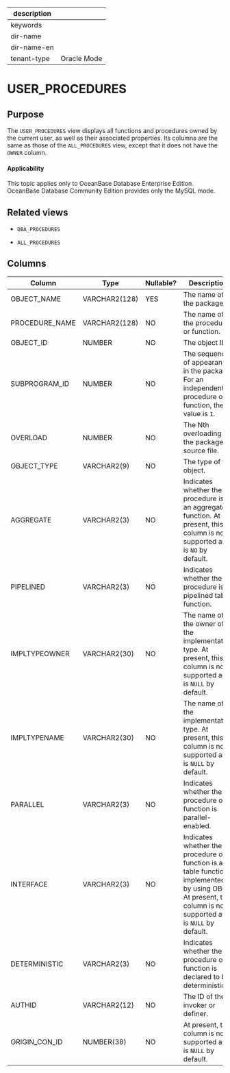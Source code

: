 |description||
|---|---|
|keywords||
|dir-name||
|dir-name-en||
|tenant-type|Oracle Mode|

USER_PROCEDURES
====================================

Purpose
-----------

The `USER_PROCEDURES` view displays all functions and procedures owned by the current user, as well as their associated properties. Its columns are the same as those of the `ALL_PROCEDURES` view, except that it does not have the `OWNER` column.

  <main id="notice" >
    <h4>Applicability</h4>
    <p>This topic applies only to OceanBase Database Enterprise Edition. OceanBase Database Community Edition provides only the MySQL mode. </p>
  </main>

Related views
-------------

* `DBA_PROCEDURES`

* `ALL_PROCEDURES`

Columns
-------------

| **Column** | **Type** | **Nullable?** | **Description** |
|----------------|---------------|----------------|------------------------------------------------|
| OBJECT_NAME | VARCHAR2(128) | YES | The name of the package. |
| PROCEDURE_NAME | VARCHAR2(128) | NO | The name of the procedure or function. |
| OBJECT_ID | NUMBER | NO | The object ID. |
| SUBPROGRAM_ID | NUMBER | NO | The sequence of appearance in the package. For an independent procedure or function, the value is `1`. |
| OVERLOAD | NUMBER | NO | The Nth overloading in the package source file. |
| OBJECT_TYPE | VARCHAR2(9) | NO | The type of the object. |
| AGGREGATE | VARCHAR2(3) | NO | Indicates whether the procedure is an aggregate function. At present, this column is not supported and is `NO` by default. |
| PIPELINED | VARCHAR2(3) | NO | Indicates whether the procedure is a pipelined table function. |
| IMPLTYPEOWNER | VARCHAR2(30) | NO | The name of the owner of the implementation type. At present, this column is not supported and is `NULL` by default. |
| IMPLTYPENAME | VARCHAR2(30) | NO | The name of the implementation type. At present, this column is not supported and is `NULL` by default. |
| PARALLEL | VARCHAR2(3) | NO | Indicates whether the procedure or function is parallel-enabled. |
| INTERFACE | VARCHAR2(3) | NO | Indicates whether the procedure or function is a table function implemented by using OBCI. At present, this column is not supported and is `NULL` by default. | 
| DETERMINISTIC | VARCHAR2(3) | NO | Indicates whether the procedure or function is declared to be deterministic. |
| AUTHID | VARCHAR2(12) | NO | The ID of the invoker or definer. |
| ORIGIN_CON_ID | NUMBER(38) | NO | At present, this column is not supported and is `NULL` by default. |
